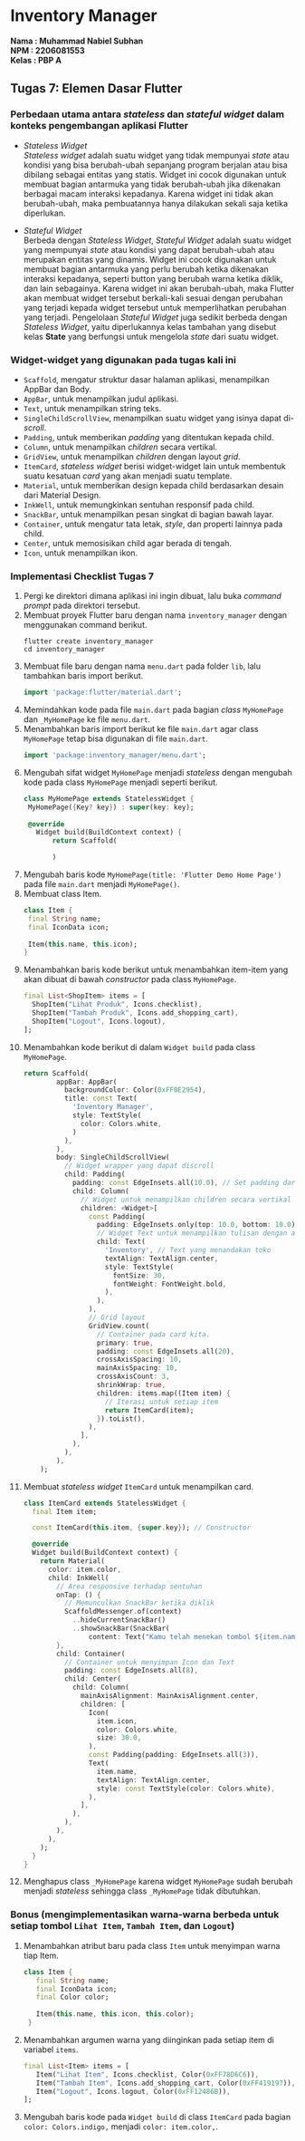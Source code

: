 # Inventory Manager
**Nama    : Muhammad Nabiel Subhan**<br>
**NPM     : 2206081553**<br>
**Kelas   : PBP A**<br>

## Tugas 7: Elemen Dasar Flutter
### Perbedaan utama antara *stateless* dan *stateful widget* dalam konteks pengembangan aplikasi Flutter
* *Stateless Widget*<br>
*Stateless widget* adalah suatu widget yang tidak mempunyai *state* atau kondisi yang bisa berubah-ubah sepanjang program berjalan atau bisa dibilang sebagai entitas yang statis. Widget ini cocok digunakan untuk membuat bagian antarmuka yang tidak berubah-ubah jika dikenakan berbagai macam interaksi kepadanya. Karena widget ini tidak akan berubah-ubah, maka pembuatannya hanya dilakukan sekali saja ketika diperlukan.

* *Stateful Widget*<br>
Berbeda dengan *Stateless Widget*, *Stateful Widget* adalah suatu widget yang mempunyai *state* atau kondisi yang dapat berubah-ubah atau merupakan entitas yang dinamis. Widget ini cocok digunakan untuk membuat bagian antarmuka yang perlu berubah ketika dikenakan interaksi kepadanya, seperti button yang berubah warna ketika diklik, dan lain sebagainya. Karena widget ini akan berubah-ubah, maka Flutter akan membuat widget tersebut berkali-kali sesuai dengan perubahan yang terjadi kepada widget tersebut untuk memperlihatkan perubahan yang terjadi. Pengelolaan *Stateful Widget* juga sedikit berbeda dengan *Stateless Widget*, yaitu diperlukannya kelas tambahan yang disebut kelas **State** yang berfungsi untuk mengelola *state* dari suatu widget.

### Widget-widget yang digunakan pada tugas kali ini
* `Scaffold`, mengatur struktur dasar halaman aplikasi, menampilkan AppBar dan Body.
* `AppBar`, untuk menampilkan judul aplikasi.
* `Text`, untuk menampilkan string teks.
* `SingleChildScrollView`, menampilkan suatu widget yang isinya dapat di-*scroll*.
* `Padding`, untuk memberikan *padding* yang ditentukan kepada child.
* `Column`, untuk menampilkan *children* secara vertikal.
* `GridView`, untuk menampilkan *children* dengan layout *grid*.
* `ItemCard`, *stateless widget* berisi widget-widget lain untuk membentuk suatu kesatuan *card* yang akan menjadi suatu template.
* `Material`, untuk memberikan design kepada child berdasarkan desain dari Material Design.
* `InkWell`, untuk memungkinkan sentuhan responsif pada child.
* `SnackBar`, untuk menampilkan pesan singkat di bagian bawah layar.
* `Container`, untuk mengatur tata letak, *style*, dan properti lainnya pada child.
* `Center`, untuk memosisikan child agar berada di tengah.
* `Icon`, untuk menampilkan ikon.

### Implementasi Checklist Tugas 7
1. Pergi ke direktori dimana aplikasi ini ingin dibuat, lalu buka *command prompt* pada direktori tersebut.
2. Membuat proyek Flutter baru dengan nama `inventory_manager` dengan menggunakan command berikut.
   ```
   flutter create inventory_manager
   cd inventory_manager
   ```
3. Membuat file baru dengan nama `menu.dart` pada folder `lib`, lalu tambahkan baris import berikut.
   ```dart
   import 'package:flutter/material.dart';
   ```
4. Memindahkan kode pada file `main.dart` pada bagian *class* `MyHomePage` dan `_MyHomePage` ke file `menu.dart`.
5. Menambahkan baris import berikut ke file `main.dart` agar class `MyHomePage` tetap bisa digunakan di file `main.dart`.
   ```dart
   import 'package:inventory_manager/menu.dart';
   ```
6. Mengubah sifat widget `MyHomePage` menjadi *stateless* dengan mengubah kode pada class `MyHomePage` menjadi seperti berikut.
   ```dart
   class MyHomePage extends StatelessWidget {
    MyHomePage({Key? key}) : super(key: key);
  
    @override
      Widget build(BuildContext context) {
          return Scaffold(

          )
   ```
7. Mengubah baris kode `MyHomePage(title: 'Flutter Demo Home Page')` pada file `main.dart` menjadi `MyHomePage()`.
8. Membuat class Item.
   ```dart
   class Item {
    final String name;
    final IconData icon;
  
    Item(this.name, this.icon);
   }
   ```
9. Menambahkan baris kode berikut untuk menambahkan item-item yang akan dibuat di bawah *constructor* pada class `MyHomePage`.
    ```dart
    final List<ShopItem> items = [
      ShopItem("Lihat Produk", Icons.checklist),
      ShopItem("Tambah Produk", Icons.add_shopping_cart),
      ShopItem("Logout", Icons.logout),
    ];
    ```
10. Menambahkan kode berikut di dalam `Widget build` pada class `MyHomePage`.
    ```dart
    return Scaffold(
            appBar: AppBar(
              backgroundColor: Color(0xFF0E2954),
              title: const Text(
                'Inventory Manager',
                style: TextStyle(
                  color: Colors.white,
                )
              ),
            ),
            body: SingleChildScrollView(
              // Widget wrapper yang dapat discroll
              child: Padding(
                padding: const EdgeInsets.all(10.0), // Set padding dari halaman
                child: Column(
                  // Widget untuk menampilkan children secara vertikal
                  children: <Widget>[
                    const Padding(
                      padding: EdgeInsets.only(top: 10.0, bottom: 10.0),
                      // Widget Text untuk menampilkan tulisan dengan alignment center dan style yang sesuai
                      child: Text(
                        'Inventory', // Text yang menandakan toko
                        textAlign: TextAlign.center,
                        style: TextStyle(
                          fontSize: 30,
                          fontWeight: FontWeight.bold,
                        ),
                      ),
                    ),
                    // Grid layout
                    GridView.count(
                      // Container pada card kita.
                      primary: true,
                      padding: const EdgeInsets.all(20),
                      crossAxisSpacing: 10,
                      mainAxisSpacing: 10,
                      crossAxisCount: 3,
                      shrinkWrap: true,
                      children: items.map((Item item) {
                        // Iterasi untuk setiap item
                        return ItemCard(item);
                      }).toList(),
                    ),
                  ],
                ),
              ),
            ),
        ); 
    ```
11. Membuat *stateless widget* `ItemCard` untuk menampilkan card.
    ```dart
    class ItemCard extends StatelessWidget {
      final Item item;
    
      const ItemCard(this.item, {super.key}); // Constructor
    
      @override
      Widget build(BuildContext context) {
        return Material(
          color: item.color,
          child: InkWell(
            // Area responsive terhadap sentuhan
            onTap: () {
              // Memunculkan SnackBar ketika diklik
              ScaffoldMessenger.of(context)
                ..hideCurrentSnackBar()
                ..showSnackBar(SnackBar(
                    content: Text("Kamu telah menekan tombol ${item.name}!")));
            },
            child: Container(
              // Container untuk menyimpan Icon dan Text
              padding: const EdgeInsets.all(8),
              child: Center(
                child: Column(
                  mainAxisAlignment: MainAxisAlignment.center,
                  children: [
                    Icon(
                      item.icon,
                      color: Colors.white,
                      size: 30.0,
                    ),
                    const Padding(padding: EdgeInsets.all(3)),
                    Text(
                      item.name,
                      textAlign: TextAlign.center,
                      style: const TextStyle(color: Colors.white),
                    ),
                  ],
                ),
              ),
            ),
          ),
        );
      }
    }
    ```
12. Menghapus class `_MyHomePage` karena widget `MyHomePage` sudah berubah menjadi *stateless* sehingga class `_MyHomePage` tidak dibutuhkan.

### Bonus (mengimplementasikan warna-warna berbeda untuk setiap tombol `Lihat Item`, `Tambah Item`, dan `Logout`)
1. Menambahkan atribut baru pada class `Item` untuk menyimpan warna tiap Item.
   ```dart
   class Item {
      final String name;
      final IconData icon;
      final Color color;
    
      Item(this.name, this.icon, this.color);
    }
   ```
2. Menambahkan argumen warna yang diinginkan pada setiap item di variabel `items`.
   ```dart
   final List<Item> items = [
      Item("Lihat Item", Icons.checklist, Color(0xFF78D6C6)),
      Item("Tambah Item", Icons.add_shopping_cart, Color(0xFF419197)),
      Item("Logout", Icons.logout, Color(0xFF12486B)),
   ];
   ```
3. Mengubah baris kode pada `Widget build` di class `ItemCard` pada bagian `color: Colors.indigo,` menjadi `color: item.color,`.
